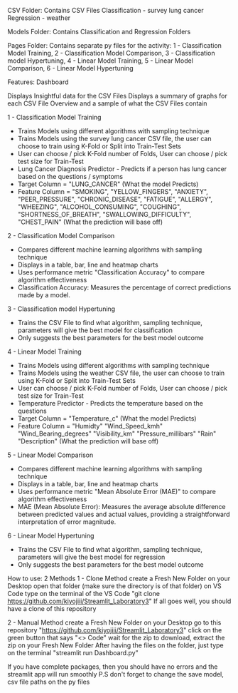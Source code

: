 CSV Folder: Contains CSV Files Classification - survey lung cancer Regression - weather

Models Folder: Contains Classification and Regression Folders

Pages Folder: Contains separate py files for the activity: 1 - Classification Model Training, 2 - Classification Model Comparison, 3 - Classification model Hypertuning, 4 - Linear Model Training, 5 - Linear Model Comparison, 6 - Linear Model Hypertuning

Features: Dashboard

Displays Insightful data for the CSV Files
Displays a summary of graphs for each CSV File
Overview and a sample of what the CSV Files contain

1 - Classification Model Training
* Trains Models using different algorithms with sampling technique
* Trains Models using the survey lung cancer CSV file, the user can choose to train using K-Fold or Split into Train-Test Sets
* User can choose / pick K-Fold number of Folds, User can choose / pick test size for Train-Test
* Lung Cancer Diagnosis Predictor - Predicts if a person has lung cancer based on the questions / symptoms
* Target Column = "LUNG_CANCER" (What the model Predicts)
* Feature Column = "SMOKING", "YELLOW_FINGERS", "ANXIETY", "PEER_PRESSURE", "CHRONIC_DISEASE", "FATIGUE", "ALLERGY", "WHEEZING", "ALCOHOL_CONSUMING", "COUGHING", "SHORTNESS_OF_BREATH", "SWALLOWING_DIFFICULTY", "CHEST_PAIN" (What the prediction will base off)

2 - Classification Model Comparison
* Compares different machine learning algorithms with sampling technique
* Displays in a table, bar, line and heatmap charts
* Uses performance metric "Classification Accuracy" to compare algorithm effectiveness
* Classification Accuracy: Measures the percentage of correct predictions made by a model. 

3 - Classification model Hypertuning
* Trains the CSV File to find what algorithm, sampling technique, parameters will give the best model for classification
* Only suggests the best parameters for the best model outcome

4 - Linear Model Training
* Trains Models using different algorithms with sampling technique
* Trains Models using the weather CSV file, the user can choose to train using K-Fold or Split into Train-Test Sets
* User can choose / pick K-Fold number of Folds, User can choose / pick test size for Train-Test 
* Temperature Predictor - Predicts the temperature based on the questions
* Target Column = "Temperature_c" (What the model Predicts)
* Feature Column = "Humidty" "Wind_Speed_kmh" "Wind_Bearing_degrees" "Visibility_km" "Pressure_millibars" "Rain" "Description" (What the prediction will base off)

5 - Linear Model Comparison
* Compares different machine learning algorithms with sampling technique
* Displays in a table, bar, line and heatmap charts
* Uses performance metric "Mean Absolute Error (MAE)" to compare algorithm effectiveness
* MAE (Mean Absolute Error): Measures the average absolute difference between predicted values and actual values, providing a straightforward interpretation of error magnitude.

6 - Linear Model Hypertuning
* Trains the CSV File to find what algorithm, sampling technique, parameters will give the best model for regression
* Only suggests the best parameters for the best model outcome

How to use: 2 Methods 
1 - Clone Method
create a Fresh New Folder on your Desktop
open that folder (make sure the directory is of that folder) on VS Code
type on the terminal of the VS Code "git clone https://github.com/kiyojiii/Streamlit_Laboratory3"
If all goes well, you should have a clone of this repository

2 - Manual Method
create a Fresh New Folder on your Desktop
go to this repository "https://github.com/kiyojiii/Streamlit_Laboratory3"
click on the green button that says "<> Code"
wait for the zip to download, extract the zip on your Fresh New Folder
After having the files on the folder, just type on the terminal "streamlit run Dashboard.py"

If you have complete packages, then you should have no errors and the streamlit app will run smoothly P.S don't forget to change the save model, csv file paths on the py files

